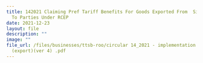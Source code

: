 ```yaml
---
title: 142021 Claiming Pref Tariff Benefits For Goods Exported From  Singapore
  To Parties Under RCEP
date: 2021-12-23
layout: file
description: ""
image: ""
file_url: /files/businesses/ttsb-roo/circular 14_2021 - implementation of rcep
  (export)(ver 4) .pdf
---
```

